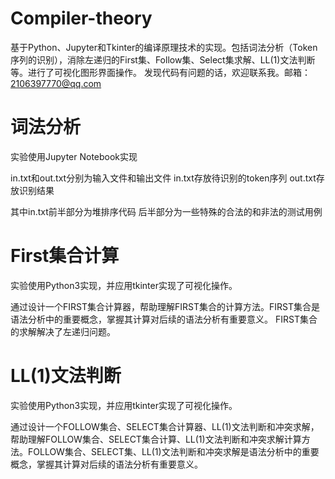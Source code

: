 # Compiler-theory
基于Python、Jupyter和Tkinter的编译原理技术的实现。包括词法分析（Token序列的识别），消除左递归的First集、Follow集、Select集求解、LL(1)文法判断等。进行了可视化图形界面操作。
发现代码有问题的话，欢迎联系我。邮箱：2106397770@qq.com

# 词法分析
实验使用Jupyter Notebook实现

in.txt和out.txt分别为输入文件和输出文件
in.txt存放待识别的token序列
out.txt存放识别结果

其中in.txt前半部分为堆排序代码
后半部分为一些特殊的合法的和非法的测试用例

# First集合计算
实验使用Python3实现，并应用tkinter实现了可视化操作。

通过设计一个FIRST集合计算器，帮助理解FIRST集合的计算方法。FIRST集合是语法分析中的重要概念，掌握其计算对后续的语法分析有重要意义。
FIRST集合的求解解决了左递归问题。

# LL(1)文法判断
实验使用Python3实现，并应用tkinter实现了可视化操作。

通过设计一个FOLLOW集合、SELECT集合计算器、LL(1)文法判断和冲突求解，帮助理解FOLLOW集合、SELECT集合计算、LL(1)文法判断和冲突求解计算方法。FOLLOW集合、SELECT集、LL(1)文法判断和冲突求解是语法分析中的重要概念，掌握其计算对后续的语法分析有重要意义。
